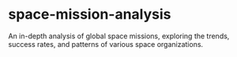 # space-mission-analysis
An in-depth analysis of global space missions, exploring the trends, success rates, and patterns of various space organizations.
